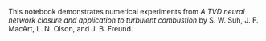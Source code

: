 This notebook demonstrates numerical experiments from *A TVD neural network closure and application to turbulent combustion* by S. W. Suh, J. F. MacArt, L. N. Olson, and J. B. Freund.
